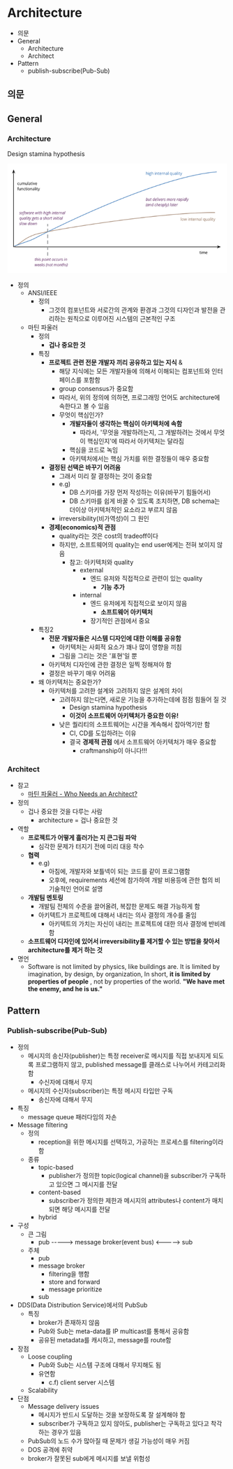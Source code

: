 # Architecture

- 의문
- General
  - Architecture
  - Architect
- Pattern
  - publish-subscribe(Pub-Sub)

## 의문

## General

### Architecture

Design stamina hypothesis

![](./images/architecture/architecture_design_stamina_hypothesis1.png)

- 정의
  - ANSI/IEEE
    - 정의
      - 그것의 컴포넌트와 서로간의 관계와 환경과 그것의 디자인과 발전을 관리하는 원칙으로 이루어진 시스템의 근본적인 구조
  - 마틴 파울러
    - 정의
      - **겁나 중요한 것**
    - 특징
      - **프로젝트 관련 전문 개발자 끼리 공유하고 있는 지식** &
        - 해당 지식에는 모든 개발자들에 의해서 이해되는 컴포넌트와 인터페이스를 포함함
        - group consensus가 중요함
        - 따라서, 위의 정의에 의하면, 프로그래밍 언어도 architecture에 속한다고 볼 수 있음
        - 무엇이 핵심인가?
          - **개발자들이 생각하는 핵심이 아키텍처에 속함**
            - 따라서, '무엇을 개발하려는지, 그 개발하려는 것에서 무엇이 핵심인지'에 따라서 아키텍처는 달라짐
          - 핵심을 코드로 녹임
          - 아키텍처에서는 핵심 가치를 위한 결정들이 매우 중요함
      - **결정된 선택은 바꾸기 어려움**
        - 그래서 미리 잘 결정하는 것이 중요함
        - e.g)
          - DB 스키마를 가장 먼저 작성하는 이유(바꾸기 힘들어서)
          - DB 스키마를 쉽게 바꿀 수 있도록 조치하면, DB schema는 더이상 아키텍처적인 요소라고 부르지 않음
        - irreversibility(비가역성)이 그 원인
      - **경제(economics)적 관점**
        - quality라는 것은 cost의 tradeoff이다
        - 하지만, 소프트웨어의 quality는 end user에게는 전혀 보이지 않음
          - 참고: 아키텍처와 quality
            - external
              - 엔드 유저와 직접적으로 관련이 있는 quality
                - **기능 추가**
            - internal
              - 엔드 유저에게 직접적으로 보이지 않음
                - **소프트웨어 아키텍처**
              - 장기적인 관점에서 중요
    - 특징2
      - **전문 개발자들은 시스템 디자인에 대한 이해를 공유함**
        - 아키텍처는 사회적 요소가 꽤나 많이 영향을 끼침
        - 그림을 그리는 것은 '표현'일 뿐
      - 아키텍처 디자인에 관한 결정은 일찍 정해져야 함
      - 결정은 바꾸기 매우 어려움
    - 왜 아키텍처는 중요한가?
      - 아키텍처를 고려한 설계와 고려하지 않은 설계의 차이
        - 고려하지 않는다면, 새로운 기능을 추가하는데에 점점 힘들어 질 것
          - Design stamina hypothesis
          - **이것이 소프트웨어 아키텍처가 중요한 이유!**
        - 낮은 퀄리티의 소프트웨어는 시간을 계속해서 잡아먹기만 함
          - CI, CD를 도입하려는 이유
          - 결국 **경제적 관점** 에서 소프트웨어 아키텍처가 매우 중요함
            - craftmanship이 아니다!!!

### Architect

- 참고
  - [마틴 파울러 - Who Needs an Architect?](http://files.catwell.info/misc/mirror/2003-martin-fowler-who-needs-an-architect.pdf)
- 정의
  - 겁나 중요한 것을 다루는 사람
    - architecture = 겁나 중요한 것
- 역할
  - **프로젝트가 어떻게 흘러가는 지 큰그림 파악**
    - 심각한 문제가 터지기 전에 미리 대응 착수
  - **협력**
    - e.g)
      - 아침에, 개발자와 보틀넥이 되는 코드를 같이 프로그램함
      - 오후에, requirements 세션에 참가하여 개발 비용등에 관한 협의 비 기술적인 언어로 설명
  - **개발팀 멘토링**
    - 개발팀 전체의 수준을 끌어올려, 복잡한 문제도 해결 가능하게 함
    - 아키텍트가 프로젝트에 대해서 내리는 의사 결정의 개수를 줄임
      - 아키텍트의 가치는 자신이 내리는 프로젝트에 대한 의사 결정에 반비례함
  - **소프트웨어 디자인에 있어서 irreversibility를 제거할 수 있는 방법을 찾아서 architecture를 제거 하는 것**
- 명언
  - Software is not limited by physics, like buildings are. It is limited by imagination, by design, by organization, In short, **it is limited by properties of people** , not by properties of the world. **"We have met the enemy, and he is us."**

## Pattern

### Publish-subscribe(Pub-Sub)

- 정의
  - 메시지의 송신자(publisher)는 특정 receiver로 메시지를 직접 보내지게 되도록 프로그램하지 않고, published message를 클래스로 나누어서 카테고리화 함
    - 수신자에 대해서 무지
  - 메시지의 수신자(subscriber)는 특정 메시지 타입만 구독
    - 송신자에 대해서 무지
- 특징
  - message queue 패러다임의 자손
- Message filtering
  - 정의
    - reception을 위한 메시지를 선택하고, 가공하는 프로세스를 filtering이라 함
  - 종류
    - topic-based
      - publisher가 정의한 topic(logical channel)을 subscriber가 구독하고 있으면 그 메시지를 전달
    - content-based
      - subscriber가 정의한 제한과 메시지의 attributes나 content가 매치되면 해당 메시지를 전달
    - hybrid
- 구성
  - 큰 그림
    - pub -----> message broker(event bus) <-----> sub
  - 주체
    - pub
    - message broker
      - filtering을 행함
      - store and forward
      - message prioritize
    - sub
- DDS(Data Distribution Service)에서의 PubSub
  - 특징
    - broker가 존재하지 않음
    - Pub와 Sub는 meta-data를 IP multicast를 통해서 공유함
    - 공유된 metadata를 캐시하고, message를 route함
- 장점
  - Loose coupling
    - Pub와 Sub는 시스템 구조에 대해서 무지해도 됨
    - 유연함
      - c.f) client server 시스템
  - Scalability
- 단점
  - Message delivery issues
    - 메시지가 반드시 도달하는 것을 보장하도록 잘 설계해야 함
    - subscriber가 구독하고 있지 않아도, publisher는 구독하고 있다고 착각하는 경우가 있음
  - PubSub의 노드 수가 많아질 때 문제가 생길 가능성이 매우 커짐
  - DOS 공격에 취약
  - broker가 잘못된 sub에게 메시지를 보낼 위험성

